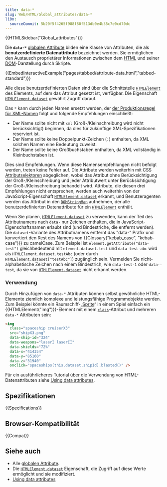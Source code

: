 ```yaml
---
title: data-*
slug: Web/HTML/Global_attributes/data-*
l10n:
  sourceCommit: 5b20f5f4265f988f80f513db0e4b35c7e0cd70dc
---
```


{{HTMLSidebar("Global_attributes")}}

Die **`data-*`** [globalen Attribute](/de/docs/Web/HTML/Global_attributes) bilden eine Klasse von Attributen, die als **benutzerdefinierte Datenattribute** bezeichnet werden. Sie ermöglichen den Austausch proprietärer Informationen zwischen dem [HTML](/de/docs/Web/HTML) und seiner [DOM](/de/docs/Web/API/Document_Object_Model)-Darstellung durch Skripte.

{{EmbedInteractiveExample("pages/tabbed/attribute-data.html","tabbed-standard")}}

Alle diese benutzerdefinierten Daten sind über die Schnittstelle [`HTMLElement`](/de/docs/Web/API/HTMLElement) des Elements, auf dem das Attribut gesetzt ist, verfügbar. Die Eigenschaft [`HTMLElement.dataset`](/de/docs/Web/API/HTMLElement/dataset) gewährt Zugriff darauf.

Das `*` kann durch jeden Namen ersetzt werden, der [der Produktionsregel für XML-Namen](https://www.w3.org/TR/REC-xml/#NT-Name) folgt und folgende Empfehlungen einschließt:

- Der Name sollte nicht mit `xml` (Groß-/Kleinschreibung wird nicht berücksichtigt) beginnen, da dies für zukünftige XML-Spezifikationen reserviert ist.
- Der Name sollte keine Doppelpunkt-Zeichen (`:`) enthalten, da XML solchen Namen eine Bedeutung zuweist.
- Der Name sollte keine Großbuchstaben enthalten, da XML vollständig in Kleinbuchstaben ist.

Dies sind Empfehlungen. Wenn diese Namensempfehlungen nicht befolgt werden, treten keine Fehler auf. Die Attribute werden weiterhin mit CSS [Attributselektoren](/de/docs/Web/CSS/Attribute_selectors) abgeglichen, wobei das Attribut ohne Berücksichtigung der Groß-/Kleinschreibung und jeder Attributwert unter Berücksichtigung der Groß-/Kleinschreibung behandelt wird. Attribute, die diesen drei Empfehlungen nicht entsprechen, werden auch weiterhin von der JavaScript-Eigenschaft [`HTMLElement.dataset`](/de/docs/Web/API/HTMLElement/dataset) erkannt, und Benutzeragenten werden das Attribut in den [`DOMStringMap`](/de/docs/Web/API/DOMStringMap) aufnehmen, der alle benutzerdefinierten Datenattribute für ein [`HTMLElement`](/de/docs/Web/API/HTMLElement) enthält.

Wenn Sie planen, [`HTMLElement.dataset`](/de/docs/Web/API/HTMLElement/dataset) zu verwenden, kann der Teil des Attributnamens nach `data-` nur Zeichen enthalten, die in JavaScript-Eigenschaftsnamen erlaubt sind (und Bindestriche, die entfernt werden). Die `dataset`-Variante des Attributnamens entfernt das "data-" Präfix und konvertiert den Rest des Namens von {{Glossary("kebab_case", "kebab-case")}} zu camelCase. Zum Beispiel ist `element.getAttribute("data-test")` gleichbedeutend mit `element.dataset.test` und `data-test-abc` wird als `HTMLElement.dataset.testAbc` (oder durch `HTMLElement.dataset["testAbc"]`) zugänglich sein. Vermeiden Sie nicht-alphabetische Zeichen nach einem Bindestrich, wie `data-test-1` oder `data--test`, da sie von [`HTMLElement.dataset`](/de/docs/Web/API/HTMLElement/dataset) nicht erkannt werden.

### Verwendung

Durch Hinzufügen von `data-*` Attributen können selbst gewöhnliche HTML-Elemente ziemlich komplexe und leistungsfähige Programmobjekte werden. Zum Beispiel könnte ein Raumschiff-„[Sprite](<https://en.wikipedia.org/wiki/Sprite_(computer_graphics)>)“ in einem Spiel einfach ein {{HTMLElement("img")}}-Element mit einem [`class`](/de/docs/Web/HTML/Global_attributes/class)-Attribut und mehreren `data-*` Attributen sein:

```html
<img
  class="spaceship cruiserX3"
  src="shipX3.png"
  data-ship-id="324"
  data-weapons="laserI laserII"
  data-shields="72%"
  data-x="414354"
  data-y="85160"
  data-z="31940"
  onclick="spaceships[this.dataset.shipId].blasted()" />
```

Für ein ausführlicheres Tutorial über die Verwendung von HTML-Datenattributen siehe [Using data attributes](/de/docs/Learn_web_development/Howto/Solve_HTML_problems/Use_data_attributes).

## Spezifikationen

{{Specifications}}

## Browser-Kompatibilität

{{Compat}}

## Siehe auch

- Alle [globalen Attribute](/de/docs/Web/HTML/Global_attributes).
- Die [`HTMLElement.dataset`](/de/docs/Web/API/HTMLElement/dataset) Eigenschaft, die Zugriff auf diese Werte ermöglicht und sie modifiziert.
- [Using data attributes](/de/docs/Learn_web_development/Howto/Solve_HTML_problems/Use_data_attributes)

